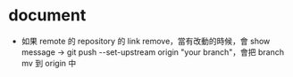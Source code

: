 document
========

* 如果 remote 的 repository 的 link remove，當有改動的時候，會 show message -> git push --set-upstream origin "your branch"，會把 branch mv 到 origin 中

